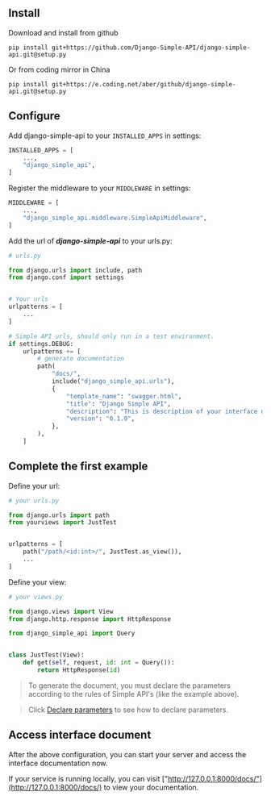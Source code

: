 ## Install

Download and install from github

```
pip install git+https://github.com/Django-Simple-API/django-simple-api.git@setup.py
```

Or from coding mirror in China

```
pip install git+https://e.coding.net/aber/github/django-simple-api.git@setup.py
```

## Configure
Add django-simple-api to your `INSTALLED_APPS` in settings:

```python
INSTALLED_APPS = [
    ...,
    "django_simple_api",
]
```

Register the middleware to your `MIDDLEWARE` in settings:

```python
MIDDLEWARE = [
    ...,
    "django_simple_api.middleware.SimpleApiMiddleware",
]
```

Add the url of ***django-simple-api*** to your urls.py:

```python
# urls.py

from django.urls import include, path
from django.conf import settings


# Your urls
urlpatterns = [
    ...
]

# Simple API urls, should only run in a test environment.
if settings.DEBUG:
    urlpatterns += [
        # generate documentation
        path(
            "docs/",
            include("django_simple_api.urls"),
            {
                "template_name": "swagger.html",
                "title": "Django Simple API",
                "description": "This is description of your interface document.",
                "version": "0.1.0",
            },
        ),
    ]
```

## Complete the first example
Define your url:

```python
# your urls.py

from django.urls import path
from yourviews import JustTest


urlpatterns = [
    path("/path/<id:int>/", JustTest.as_view()),
    ...
]
```

Define your view:

```python
# your views.py

from django.views import View
from django.http.response import HttpResponse

from django_simple_api import Query


class JustTest(View):
    def get(self, request, id: int = Query()):
        return HttpResponse(id)
```

> To generate the document, you must declare the parameters according to the  rules of Simple API's (like the example above).

> Click [Declare parameters](https://www.baidu.com) to see how to declare parameters.



## Access interface document
After the above configuration, you can start your server and access the interface documentation now.

If your service is running locally, you can visit ["http://127.0.0.1:8000/docs/"](http://127.0.0.1:8000/docs/) to view your documentation.


